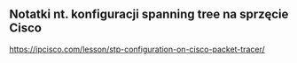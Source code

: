 ## Notatki nt. konfiguracji spanning tree na sprzęcie Cisco


https://ipcisco.com/lesson/stp-configuration-on-cisco-packet-tracer/


